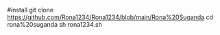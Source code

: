#install
git clone https://github.com/Rona1234/Rona1234/blob/main/Rona%20Suganda
cd rona%20suganda
sh rona1234.sh
